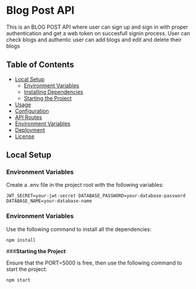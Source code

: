 # Blog Post API

This is an BLOG POST API where user can sign up and sign in with proper authentication and get a web token on succesfull signin process.
User can check blogs and authentic user can add blogs and edit and delete their blogs
## Table of Contents
- [Local Setup](#local-setup)
  - [Environment Variables](#environment-variables)
  - [Installing Dependencies](#installing-dependencies)
  - [Starting the Project](#starting-the-project)
- [Usage](#usage)
- [Configuration](#configuration)
- [API Routes](#api-routes)
- [Environment Variables](#environment-variables)
- [Deployment](#deployment)
- [License](#license)

## Local Setup

### Environment Variables

Create a .env file in the project root with the following variables:

`
JWT_SECRET=your-jwt-secret
DATABASE_PASSWORD=your-database-password
DATABASE_NAME=your-database-name
`


### Environment Variables
Use the following command to install all the dependencies:

`
npm install
`

###**Starting the Project**

Ensure that the PORT=5000 is free, then use the following command to start the project:

`
npm start
`
